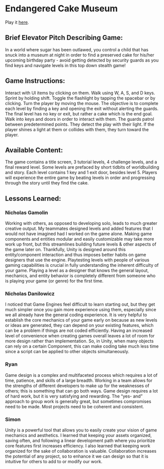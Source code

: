 # Endangered Cake Museum
Play it [here](https://drakonnic.itch.io/endangered-cake-museum).

## Brief Elevator Pitch Describing Game:
In a world where sugar has been outlawed, you control a child that has snuck into a museum at night in order to find a preserved cake for his/her upcoming birthday party - avoid getting detected by security guards as you find keys and navigate levels in this top down stealth game!

## Game Instructions:
Interact with UI items by clicking on them.
Walk using W, A, S, and D keys. Sprint by holding shift. Toggle the flashlight by tapping the spacebar or by clicking. Turn the player by moving the mouse.
The objective is to complete each level by finding a key and opening the exit without alerting the guards. The final level has no key or exit, but rather a cake which is the end goal. Walk into keys and doors in order to interact with them.
The guards patrol between predetermined points. They detect the play with their light. If the player shines a light at them or collides with them, they turn toward the player.

## Available Content:
The game contains a title screen, 3 tutorial levels, 4 challenge levels, and a final reward level.
Some levels are prefaced by short tidbits of worldbuilding and story.
Each level contains 1 key and 1 exit door, besides level 5. Players will experience the entire game by beating levels in order and progressing through the story until they find the cake.

## Lessons Learned:
### Nicholas Gamolin
Working with others, as opposed to developing solo, leads to much greater creative output. My teammates designed levels and added features that I would not have imagined had I worked on the game alone.
Making game components and entities modular and easily customizable may take more work up front, but this streamlines building future levels & other aspects of the game later on. Thankfully, Unity is designed around this entity/component interaction and thus imposes better habits on game designers that use the engine.
Playtesting levels with people of various gaming capabilities is crucial in fully understanding the inherent difficulty of your game. Playing a level as a designer that knows the general layout, mechanics, and entity behavior is completely different from someone who is playing your game (or genre) for the first time.

### Nicholas Danilowicz
I noticed that Game Engines feel difficult to learn starting out, but they get much simpler once you gain more experience using them, especially since we all already have the general coding experience.
It is very helpful to establish the core mechanics of your game early on because as new levels or ideas are generated, they can depend on your existing features, which can be a problem if things are not coded efficiently.
Having an increased level of convenience when creating games overall leaves a lot of room for more design rather than implementation. So, in Unity, when many objects can rely on a certain Component, this can make coding take much less time since a script can be applied to other objects simultaneously.

### Ryan
Game design is a complex and multifaceted process which requires a lot of time, patience, and skills of a large breadth.
Working in a team allows for the strengths of different developers to make up for the weaknesses of others; this is something that can go both ways.
Game design requires a lot of hard work, but it is very satisfying and rewarding.
The “yes- and” approach to group work is generally great, but sometimes compromises need to be made. Most projects need to be coherent and consistent.

### Simon
Unity is a powerful tool that allows you to easily create your vision of game mechanics and aesthetics. 
I learned that keeping your assets organized, saving often, and following a linear development path where you prioritize core features first increases efficiency.
I also learned that keeping work organized for the sake of collaboration is valuable. Collaboration increases the potential of any project, so to enhance it we can design so that it is intuitive for others to add to or modify our work. 
